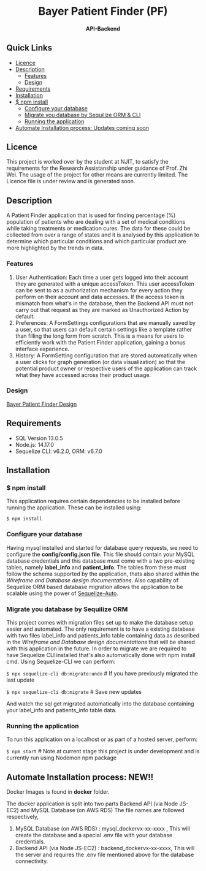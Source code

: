 <h1 align=center>Bayer Patient Finder (PF)</h1>
<h4 align=center>API-Backend</h4>

## Quick Links
- [Licence](#licence)
- [Description](#description)
  - [Features](#features)
  - [Design](#design)
- [Requirements](#requirements)
- [Installation](#installation)
- [$ npm install](#-npm-install)
  - [Configure your database](#configure-your-database)
  - [Migrate you database by Sequilize ORM & CLI](#migrate-you-database-by-sequilize-orm-cli)
  - [Running the application](#running-the-application) 
- [Automate Installation process: Updates coming soon](#automate-installation-process-updates-coming-soon)

## Licence
This project is worked over by the student at NJIT, to satisfy the requirements for the Research Assistanship under guidance of Prof. Zhi Wei. The usage of the project for other means are currently limited. The Licence file is under review and is generated soon.

<!--For more details please see the <LicenceFileName_here...> (Coming Soon...)-->

## Description
A Patient Finder application that is used for finding percentage (%) population of patients who are dealing with a set of medical conditions while taking treatments or medication cures. The data for these could be collected from over a range of states and it is analysed by this application to determine which particular conditions and which particular product are more highlighted by the trends in data.

### Features
 1. User Authentication: Each time a user gets logged into their account they are generated with a unique accessToken. This user accessToken can be sent to as a authorization mechanism for every action they perform on their account and data accesses. If the access token is mismatch from what's in the database, then the Backend API must not carry out that request as they are marked as Unauthorized Action by default.
 2. Preferences: A FormSettings configurations that are manually saved by a user, so that users can default certain settings like a template rather than filling the long form from scratch. This is a means for users to efficiently work with the Patient Finder application, gaining a bonus interface experience.
 3. History: A FormSetting configuration that are stored automatically when a user clicks for graph generation (or data visualization) so that the potential product owner or respective users of the application can track what they have accessed across their product usage. 

### Design
[Bayer Patient Finder Design](https://wireframes.rahulgputcha.live/bayer/)

## Requirements
- SQL Version 13.0.5
- Node.js: 14.17.0
- Sequelize CLI: v6.2.0, ORM: v6.7.0
 
## Installation
### $ npm install
This application requires certain dependencies to be installed before running the application. These can be installed using:

  `$ npm install`

### Configure your database
Having mysql installed and started for database query requests, we need to configure the **config/config.json file**. This file should contain your MySQL database credentials and this database must come with a two pre-existing tables, namely **label_info** and **patient_info**. The tables from these must follow the schema supported by the application, thats also shared within the *Wireframe and Database design documentations*. Also capability of Sequelize ORM based database migration allows the application to be scalable using the power of [Sequelize-Auto](https://github.com/sequelize/sequelize-auto).

### Migrate you database by Sequilize ORM
This project comes with migration files set up to make the database setup easier and automated. The only requirement is to have a existing database with two files label_info and patients_info table containing data as described in the *Wireframe and Database design documentations* that will be shared with this application in the future. In order to migrate we are required to have Sequelize CLI installed that's also automatically done with npm install cmd. Using Sequelize-CLI we can perform:

  `$ npx sequelize-cli db:migrate:undo` # If you have previously migrated the last update

  `$ npx sequelize-cli db:migrate` # Save new updates
 
And watch the sql get migrated automatically into the database containing your label_info and patients_info table data.

### Running the application
To run this application on a localhost or as part of a hosted server, perform:

  `$ npm start` # Note at current stage this project is under development and is currently run using Nodemon npm package

## Automate Installation process: **NEW!!**
Docker Images is found in **docker** folder.

The docker application is split into two parts Backend API (via Node JS-EC2) and MySQL Database (on AWS RDS)
The file names are followed respectively,
1. MySQL Database (on AWS RDS)   : mysql_dockervx-xx-xxxx , This will create the database and a special .env file with your database credentials.
2. Backend API (via Node JS-EC2) : backend_dockervx-xx-xxxx, This will the server and requires the .env file mentioned above for the database connectivity.

